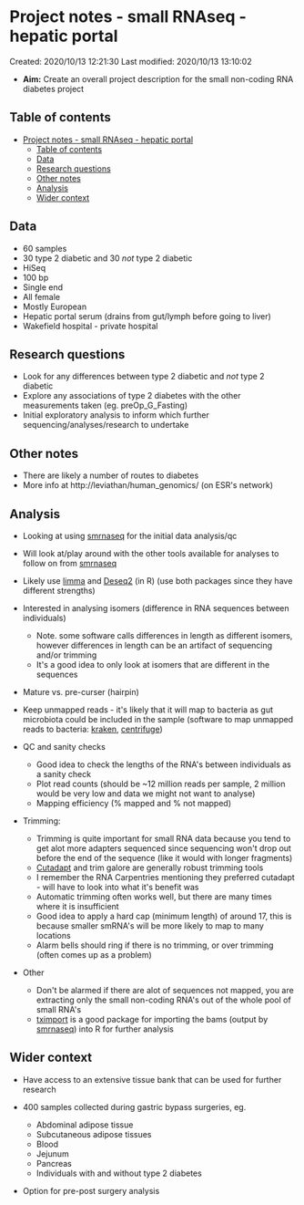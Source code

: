 # Project notes - small RNAseq - hepatic portal

Created: 2020/10/13 12:21:30
Last modified: 2020/10/13 13:10:02

- **Aim:** Create an overall project description for the small non-coding RNA diabetes project

## Table of contents

- [Project notes - small RNAseq - hepatic portal](#project-notes---small-rnaseq---hepatic-portal)
  - [Table of contents](#table-of-contents)
  - [Data](#data)
  - [Research questions](#research-questions)
  - [Other notes](#other-notes)
  - [Analysis](#analysis)
  - [Wider context](#wider-context)

## Data

- 60 samples
- 30 type 2 diabetic and 30 *not* type 2 diabetic
- HiSeq
- 100 bp
- Single end
- All female
- Mostly European
- Hepatic portal serum (drains from gut/lymph before going to liver)
- Wakefield hospital - private hospital

## Research questions

- Look for any differences between type 2 diabetic and *not* type 2 diabetic
- Explore any associations of type 2 diabetes with the other measurements taken (eg. preOp_G_Fasting)
- Initial exploratory analysis to inform which further sequencing/analyses/research to undertake

## Other notes

- There are likely a number of routes to diabetes
- More info at http://leviathan/human_genomics/ (on ESR's network)

## Analysis

- Looking at using [smrnaseq](https://github.com/nf-core/smrnaseq) for the initial data analysis/qc
- Will look at/play around with the other tools available for analyses to follow on from [smrnaseq](https://github.com/nf-core/smrnaseq)
- Likely use [limma](https://www.rdocumentation.org/packages/limma/versions/3.28.14) and [Deseq2](https://www.rdocumentation.org/packages/DESeq2/versions/1.12.3) (in R) (use both packages since they have different strengths)
- Interested in analysing isomers (difference in RNA sequences between individuals)
  - Note. some software calls differences in length as different isomers, however differences in length can be an artifact of sequencing and/or trimming
  - It's a good idea to only look at isomers that are different in the sequences
- Mature vs. pre-curser (hairpin)
- Keep unmapped reads - it's likely that it will map to bacteria as gut microbiota could be included in the sample (software to map unmapped reads to bacteria: [kraken](https://bio.tools/kraken), [centrifuge](https://bio.tools/Centrifuge))

- QC and sanity checks
  - Good idea to check the lengths of the RNA's between individuals as a sanity check
  - Plot read counts (should be ~12 million reads per sample, 2 million would be very low and data we might not want to analyse)
  - Mapping efficiency (% mapped and % not mapped)

- Trimming:
  - Trimming is quite important for small RNA data because you tend to get alot more adapters sequenced since sequencing won't drop out before the end of the sequence (like it would with longer fragments)
  - [Cutadapt](https://cutadapt.readthedocs.io/en/stable/) and trim galore are generally robust trimming tools
  - I remember the RNA Carpentries mentioning they preferred cutadapt - will have to look into what it's benefit was
  - Automatic trimming often works well, but there are many times where it is insufficient
  - Good idea to apply a hard cap (minimum length) of around 17, this is because smaller smRNA's will be more likely to map to many locations
  - Alarm bells should ring if there is no trimming, or over trimming (often comes up as a problem)

- Other
  - Don't be alarmed if there are alot of sequences not mapped, you are extracting only the small non-coding RNA's out of the whole pool of small RNA's
  - [tximport](https://www.rdocumentation.org/packages/tximport/versions/1.0.3) is a good package for importing the bams (output by [smrnaseq](https://github.com/nf-core/smrnaseq)) into R for further analysis

## Wider context

- Have access to an extensive tissue bank that can be used for further research
- 400 samples collected during gastric bypass surgeries, eg.
  - Abdominal adipose tissue
  - Subcutaneous adipose tissues
  - Blood
  - Jejunum
  - Pancreas
  - Individuals with and without type 2 diabetes

- Option for pre-post surgery analysis
  